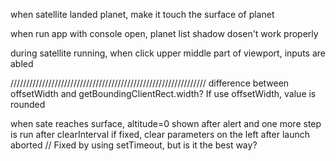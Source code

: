 when satellite landed planet, make it touch the surface of planet

when run app with console open, planet list shadow dosen't work properly

during satellite running, when click upper middle part of viewport, inputs are abled

//////////////////////////////////////////////////////////////
difference between offsetWidth and getBoundingClientRect.width?
If use offsetWidth, value is rounded

when sate reaches surface, altitude=0 shown after alert and one more step is run after clearInterval
if fixed, clear parameters on the left after launch aborted
// Fixed by using setTimeout, but is it the best way?